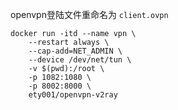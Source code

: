 openvpn登陆文件重命名为 `client.ovpn`

```
docker run -itd --name vpn \
    --restart always \
    --cap-add=NET_ADMIN \
    --device /dev/net/tun \
    -v $(pwd):/root \
    -p 1082:1080 \
    -p 8002:8000 \
    ety001/openvpn-v2ray
```
